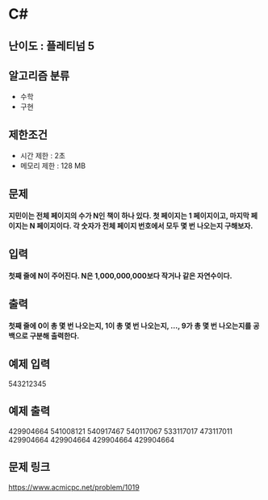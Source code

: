 # C#

## 난이도 : 플레티넘 5

## 알고리즘 분류
  - 수학
  - 구현

## 제한조건
  - 시간 제한 : 2초
  - 메모리 제한 : 128 MB

## 문제
#### 지민이는 전체 페이지의 수가 N인 책이 하나 있다. 첫 페이지는 1 페이지이고, 마지막 페이지는 N 페이지이다. 각 숫자가 전체 페이지 번호에서 모두 몇 번 나오는지 구해보자.

## 입력
#### 첫째 줄에 N이 주어진다. N은 1,000,000,000보다 작거나 같은 자연수이다.

## 출력
#### 첫째 줄에 0이 총 몇 번 나오는지, 1이 총 몇 번 나오는지, ..., 9가 총 몇 번 나오는지를 공백으로 구분해 출력한다.

## 예제 입력
543212345<br/>

## 예제 출력
429904664 541008121 540917467 540117067 533117017 473117011 429904664 429904664 429904664 429904664<br/>

## 문제 링크
https://www.acmicpc.net/problem/1019